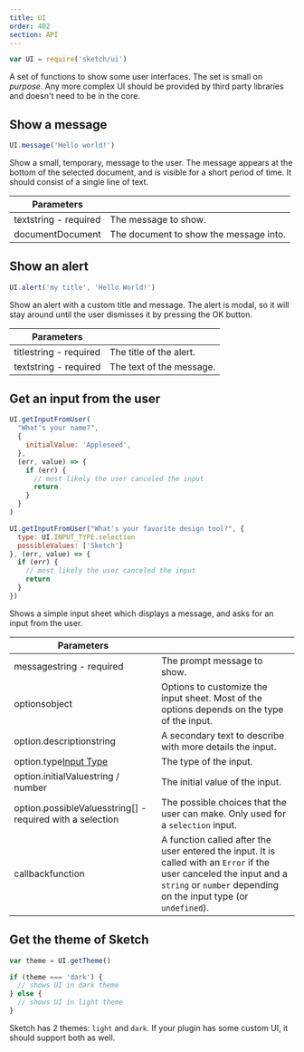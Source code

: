 ```yaml
---
title: UI
order: 402
section: API
---
```


```js
var UI = require('sketch/ui')
```

A set of functions to show some user interfaces. The set is small on _purpose_. Any more complex UI should be provided by third party libraries and doesn't need to be in the core.

## Show a message

```js
UI.message('Hello world!')
```

Show a small, temporary, message to the user. The message appears at the bottom of the selected document, and is visible for a short period of time. It should consist of a single line of text.

| Parameters                                          |                                        |
| --------------------------------------------------- | -------------------------------------- |
| text<span class="arg-type">string - required</span> | The message to show.                   |
| document<span class="arg-type">Document</span>      | The document to show the message into. |

## Show an alert

```js
UI.alert('my title', 'Hello World!')
```

Show an alert with a custom title and message. The alert is modal, so it will stay around until the user dismisses it by pressing the OK button.

| Parameters                                           |                          |
| ---------------------------------------------------- | ------------------------ |
| title<span class="arg-type">string - required</span> | The title of the alert.  |
| text<span class="arg-type">string - required</span>  | The text of the message. |

## Get an input from the user

```javascript
UI.getInputFromUser(
  "What's your name?",
  {
    initialValue: 'Appleseed',
  },
  (err, value) => {
    if (err) {
      // most likely the user canceled the input
      return
    }
  }
)
```

```javascript
UI.getInputFromUser("What's your favorite design tool?", {
  type: UI.INPUT_TYPE.selection
  possibleValues: ['Sketch']
}, (err, value) => {
  if (err) {
    // most likely the user canceled the input
    return
  }
})
```

<!--
```javascript
UI.getInputFromUser(
  "What's the opacity of the new layer?",
  {
    type: UI.INPUT_TYPE.slider,
  },
  (err, value) => {
    if (err) {
      // most likely the user canceled the input
      return
    }
  }
)
```
-->

Shows a simple input sheet which displays a message, and asks for an input from the user.

| Parameters                                                                              |                                                                                                                                                                                          |
| --------------------------------------------------------------------------------------- | ---------------------------------------------------------------------------------------------------------------------------------------------------------------------------------------- |
| message<span class="arg-type">string - required</span>                                  | The prompt message to show.                                                                                                                                                              |
| options<span class="arg-type">object</span>                                             | Options to customize the input sheet. Most of the options depends on the type of the input.                                                                                              |
| option.description<span class="arg-type">string</span>                                  | A secondary text to describe with more details the input.                                                                                                                                |
| option.type<span class="arg-type">[Input Type](#inputtype)</span>                       | The type of the input.                                                                                                                                                                   |
| option.initialValue<span class="arg-type">string / number</span>                        | The initial value of the input.   |
| option.possibleValues<span class="arg-type">string[] - required with a selection</span> | The possible choices that the user can make. Only used for a `selection` input.                                                                                                          |<!--| option.maxValue<span class="arg-type">number</span>                                     | The maximal value. Only used for a `slider` input. Defaults to `1`.                                                                                                                      || option.minValue<span class="arg-type">number</span>                                     | The maximal value. Only used for a `slider` input. Defaults to `0`.                                                                                                                      || option.increment<span class="arg-type">number</span>                                    | Restricts the possible values to multiple of the increment. Only used for a `slider` input.                                                                                             |-->
| callback<span class="arg-type">function</span>                                          | A function called after the user entered the input. It is called with an `Error` if the user canceled the input and a `string` or `number` depending on the input type (or `undefined`). |

## Get the theme of Sketch

```js
var theme = UI.getTheme()

if (theme === 'dark') {
  // shows UI in dark theme
} else {
  // shows UI in light theme
}
```

Sketch has 2 themes: `light` and `dark`. If your plugin has some custom UI, it should support both as well.
